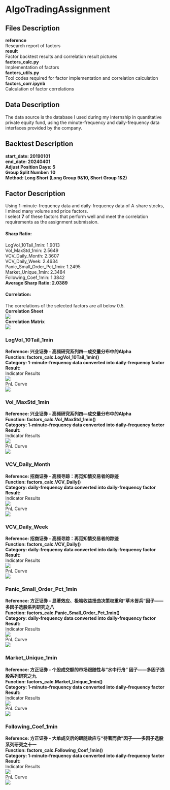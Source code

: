 # AlgoTradingAssignment  
## Files Description  
**reference**  
Research report of factors  
**result**  
Factor backtest results and correlation result pictures  
**factors_calc.py**  
Implementation of factors  
**factors_utils.py**  
Tool codes required for factor implementation and correlation calculation  
**factors_corr.ipynb**  
Calculation of factor correlations  


## Data Description  
The data source is the database I used during my internship in quantitative private equity fund, using the minute-frequency and daily-frequency data interfaces provided by the company.  


## Backtest Description  
**start_date: 20190101**  
**end_date: 20240401**  
**Adjust Position Days: 5**  
**Group Split Number: 10**  
**Method: Long Short (Long Group 9&10, Short Group 1&2)**  


## Factor Description
Using 1-minute-frequency data and daily-frequency data of A-share stocks, I mined many volume and price factors.  
I select **7** of these factors that perform well and meet the correlation requirements as the assignment submission.  
#### Sharp Ratio:  
LogVol_10Tail_1min: 1.9013  
Vol_MaxStd_1min: 2.5649  
VCV_Daily_Month: 2.3607  
VCV_Daily_Week: 2.4634  
Panic_Small_Order_Pct_1min: 1.2495  
Market_Unique_1min: 2.3484  
Following_Coef_1min: 1.3842  
**Average Sharp Ratio: 2.0389**  
#### Correlation:  
The correlations of the selected factors are all below 0.5.  
**Correlation Sheet**  
<img src="./result/corr/corr_sheet.jpg">  
**Correlation Matrix**  
<img src="./result/corr/corr_matrix.jpg">  


### LogVol_10Tail_1min  
**Reference: 兴业证券 - 高频研究系列四—成交量分布中的Alpha**  
**Function: factors_calc.LogVol_10Tail_1min()**  
**Category: 1-minute-frequency data converted into daily-frequency factor**  
**Result:**  
Indicator Results  
<img src="./result/indicator/LogVol_10Tail_1min.png">  
PnL Curve  
<img src="./result/pnl/LogVol_10Tail_1min.png">  

### Vol_MaxStd_1min  
**Reference: 兴业证券 - 高频研究系列四—成交量分布中的Alpha**  
**Function: factors_calc.Vol_MaxStd_1min()**  
**Category: 1-minute-frequency data converted into daily-frequency factor**  
**Result:**  
Indicator Results  
<img src="./result/indicator/Vol_MaxStd_1min.png">  
PnL Curve  
<img src="./result/pnl/Vol_MaxStd_1min.png">  


### VCV_Daily_Month  
**Reference: 招商证券 - 高频寻踪：再觅知情交易者的踪迹**  
**Function: factors_calc.VCV_Daily()**  
**Category: daily-frequency data converted into daily-frequency factor**  
**Result:**  
Indicator Results  
<img src="./result/indicator/VCV_Daily_Month.png">  
PnL Curve  
<img src="./result/pnl/VCV_Daily_Month.png">  


### VCV_Daily_Week  
**Reference: 招商证券 - 高频寻踪：再觅知情交易者的踪迹**  
**Function: factors_calc.VCV_Daily()**  
**Category: daily-frequency data converted into daily-frequency factor**  
**Result:**  
Indicator Results  
<img src="./result/indicator/VCV_Daily_Week.png">  
PnL Curve  
<img src="./result/pnl/VCV_Daily_Week.png">  
 

### Panic_Small_Order_Pct_1min  
**Reference: 方正证券 - 显著效应、极端收益扭曲决策权重和“草木皆兵”因子——多因子选股系列研究之八**  
**Function: factors_calc.Panic_Small_Order_Pct_1min()**  
**Category: daily-frequency data converted into daily-frequency factor**  
**Result:**  
Indicator Results  
<img src="./result/indicator/Panic_Small_Order_Pct_1min.png">  
PnL Curve  
<img src="./result/pnl/Panic_Small_Order_Pct_1min.png">  
 

### Market_Unique_1min  
**Reference: 方正证券 - 个股成交额的市场跟随性与“水中行舟” 因子——多因子选股系列研究之九**  
**Function: factors_calc.Market_Unique_1min()**  
**Category: 1-minute-frequency data converted into daily-frequency factor**  
**Result:**  
Indicator Results  
<img src="./result/indicator/Market_Unique_1min.png">  
PnL Curve  
<img src="./result/pnl/Market_Unique_1min.png">  


### Following_Coef_1min  
**Reference: 方正证券 - 大单成交后的跟随效应与“待著而救”因子——多因子选股系列研究之十一**  
**Function: factors_calc.Following_Coef_1min()**  
**Category: 1-minute-frequency data converted into daily-frequency factor**  
**Result:**  
Indicator Results  
<img src="./result/indicator/Following_Coef_1min.png">  
PnL Curve  
<img src="./result/pnl/Following_Coef_1min.png">  
